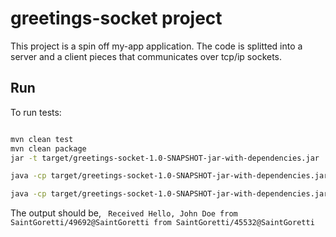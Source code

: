 # greetings-socket project

This project is a spin off my-app application. The code is splitted into
a server and a client pieces that communicates over tcp/ip sockets.

## Run

To run tests:

```bash

mvn clean test
mvn clean package
jar -t target/greetings-socket-1.0-SNAPSHOT-jar-with-dependencies.jar

java -cp target/greetings-socket-1.0-SNAPSHOT-jar-with-dependencies.jar edu.harrisburgu.cisc525.app.Main server 8080

java -cp target/greetings-socket-1.0-SNAPSHOT-jar-with-dependencies.jar edu.harrisburgu.cisc525.app.Main client localhost 8080 "John Doe"

```

The output should be, ` Received Hello, John Doe from SaintGoretti/49692@SaintGoretti from SaintGoretti/45532@SaintGoretti`
